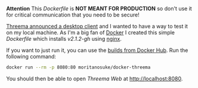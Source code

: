 **Attention** This *Dockerfile* is **NOT MEANT FOR PRODUCTION** so don't use it 
for critical communication that you need to be secure!

[Threema announced a desktop client][0] and I wanted to have a way to test it on
my local machine. As I'm a big fan of [Docker][1] I created this simple *Dockerfile*
which installs *v2.1.2-gh* using [nginx][2].

If you want to just run it, you can use the [builds from Docker Hub][3]. Run the following
command:

````bash
docker run --rm -p 8080:80 moritanosuke/docker-threema
````

You should then be able to open *Threema Web* at [http://localhost:8080][4].

[0]: https://github.com/threema-ch/threema-web/
[1]: https://www.docker.com/
[2]: https://nginx.org/
[3]: https://hub.docker.com/r/moritanosuke/docker-threema/
[4]: http://localhost:8080
